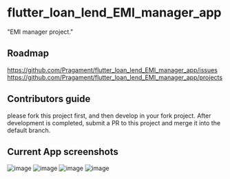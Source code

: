 # flutter_loan_lend_EMI_manager_app
"EMI manager project."

## Roadmap
https://github.com/Pragament/flutter_loan_lend_EMI_manager_app/issues
https://github.com/Pragament/flutter_loan_lend_EMI_manager_app/projects

## Contributors guide
please fork this project first, and then develop in your fork project. After
development is completed, submit a PR to this project and merge it into the default branch.

## Current App screenshots
![image](https://github.com/user-attachments/assets/3d01ab75-a65b-436d-8239-4f05da7b9df3)
![image](https://github.com/user-attachments/assets/bb3e5da7-88ec-4f14-b5e9-afba5aa15330)
![image](https://github.com/user-attachments/assets/9f7d7541-aa3b-4ac4-9ccb-b4671a571492)
![image](https://github.com/user-attachments/assets/aa824bcc-516f-4c7c-a42b-6266098602a4)
